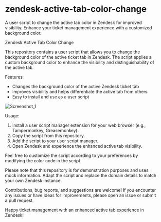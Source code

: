 # zendesk-active-tab-color-change
A user script to change the active tab color in Zendesk for improved visibility. Enhance your ticket management experience with a customized background color.


Zendesk Active Tab Color Change

This repository contains a user script that allows you to change the background color of the active ticket tab in Zendesk. The script applies a custom background color to enhance the visibility and distinguishability of the active tab.

Features:
- Changes the background color of the active Zendesk ticket tab
- Improves visibility and helps differentiate the active tab from others
- Easy to install and use as a user script
  

![Screenshot_1](https://github.com/Z0ck0/zendesk-active-tab-color-change/assets/132205377/8b8d5991-ed9a-4039-a313-be66f37bb822)


Usage:
1. Install a user script manager extension for your web browser (e.g., Tampermonkey, Greasemonkey).
2. Copy the script from this repository.
3. Add the script to your user script manager.
4. Open Zendesk and experience the enhanced active tab visibility.

Feel free to customize the script according to your preferences by modifying the color code in the script.

Please note that this repository is for demonstration purposes and uses mock information. Adapt the script and replace the domain details to match your own Zendesk instance.

Contributions, bug reports, and suggestions are welcome! If you encounter any issues or have ideas for improvements, please open an issue or submit a pull request.

Happy ticket management with an enhanced active tab experience in Zendesk!
